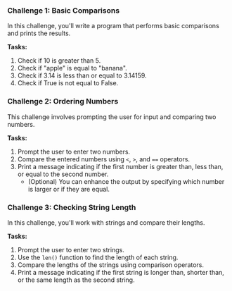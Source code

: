 ### Challenge 1: Basic Comparisons

In this challenge, you'll write a program that performs basic comparisons and prints the results.

**Tasks:**

1. Check if 10 is greater than 5.
2. Check if "apple" is equal to "banana".
3. Check if 3.14 is less than or equal to 3.14159.
4. Check if True is not equal to False.

### Challenge 2: Ordering Numbers

This challenge involves prompting the user for input and comparing two numbers.

**Tasks:**

1. Prompt the user to enter two numbers.
2. Compare the entered numbers using `<`, `>`, and `==` operators.
3. Print a message indicating if the first number is greater than, less than, or equal to the second number.
   - (Optional) You can enhance the output by specifying which number is larger or if they are equal.

### Challenge 3: Checking String Length

In this challenge, you'll work with strings and compare their lengths.

**Tasks:**

1. Prompt the user to enter two strings.
2. Use the `len()` function to find the length of each string.
3. Compare the lengths of the strings using comparison operators.
4. Print a message indicating if the first string is longer than, shorter than, or the same length as the second string.
